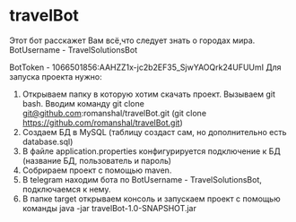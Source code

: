 # travelBot
Этот бот расскажет Вам всё,что следует знать о городах мира.
BotUsername - TravelSolutionsBot

BotToken - 1066501856:AAHZZ1x-jc2b2EF35_SjwYAOQrk24UFUUmI
Для запуска проекта нужно:
1. Открываем папку в которую хотим скачать проект. Вызываем git bash. Вводим команду git clone git@github.com:romanshal/travelBot.git (git clone https://github.com/romanshal/travelBot.git)
2. Создаем БД в MySQL (таблицу создаст сам, но дополнительно есть database.sql)
3. В файле application.properties конфигурируется подключение к БД (название БД, пользователь и пароль)
4. Собрираем проект с помощью maven.
5. В telegram находим бота по BotUsername - TravelSolutionsBot, подключаемся к нему.
6. В папке target открываем консоль и запускаем проект с помощью команды java -jar travelBot-1.0-SNAPSHOT.jar
